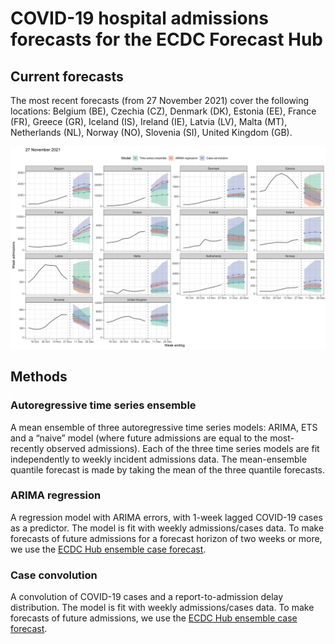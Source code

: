 # COVID-19 hospital admissions forecasts for the ECDC Forecast Hub

## Current forecasts

The most recent forecasts (from 27 November 2021) cover the following
locations: Belgium (BE), Czechia (CZ), Denmark (DK), Estonia (EE),
France (FR), Greece (GR), Iceland (IS), Ireland (IE), Latvia (LV), Malta
(MT), Netherlands (NL), Norway (NO), Slovenia (SI), United Kingdom (GB).

![](README_files/figure-markdown_github/current_forecast-1.png)

## Methods

### Autoregressive time series ensemble

A mean ensemble of three autoregressive time series models: ARIMA, ETS
and a “naive” model (where future admissions are equal to the
most-recently observed admissions). Each of the three time series models
are fit independently to weekly incident admissions data. The
mean-ensemble quantile forecast is made by taking the mean of the three
quantile forecasts.

### ARIMA regression

A regression model with ARIMA errors, with 1-week lagged COVID-19 cases
as a predictor. The model is fit with weekly admissions/cases data. To
make forecasts of future admissions for a forecast horizon of two weeks
or more, we use the [ECDC Hub ensemble case
forecast](https://github.com/epiforecasts/covid19-forecast-hub-europe/tree/main/data-processed/EuroCOVIDhub-ensemble).

### Case convolution

A convolution of COVID-19 cases and a report-to-admission delay
distribution. The model is fit with weekly admissions/cases data. To
make forecasts of future admissions, we use the [ECDC Hub ensemble case
forecast](https://github.com/epiforecasts/covid19-forecast-hub-europe/tree/main/data-processed/EuroCOVIDhub-ensemble).
